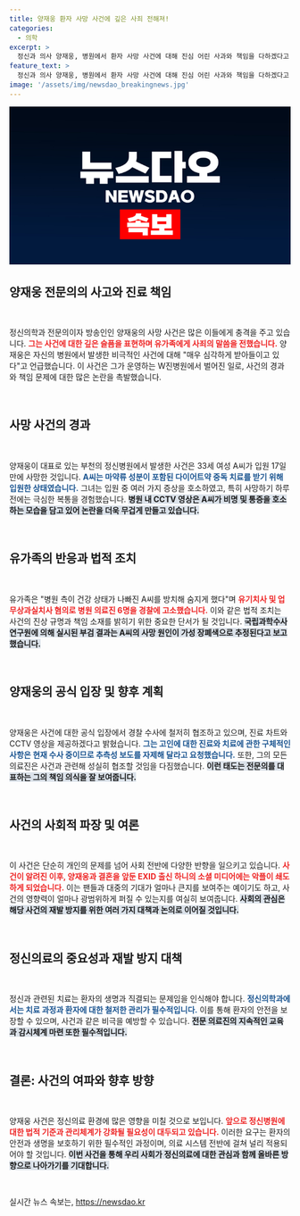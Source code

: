 ```yaml
---
title: 양재웅 환자 사망 사건에 깊은 사죄 전해져!
categories:
  - 의학
excerpt: >
  정신과 의사 양재웅, 병원에서 환자 사망 사건에 대해 진심 어린 사과와 책임을 다하겠다고 밝혀. 유가족의 고소로 논란이 확대되는 가운데 A씨 사망 원인과 병원 측 대응이 주목받고 있다. 이어지는 진실 공방에 대중의 관심이 집중되고 있다.
feature_text: >
  정신과 의사 양재웅, 병원에서 환자 사망 사건에 대해 진심 어린 사과와 책임을 다하겠다고 밝혀. 유가족의 고소로 논란이 확대되는 가운데 A씨 사망 원인과 병원 측 대응이 주목받고 있다. 이어지는 진실 공방에 대중의 관심이 집중되고 있다.
image: '/assets/img/newsdao_breakingnews.jpg'
---
```


<p><img src="/assets/img/newsdao_breakingnews.jpg" alt="cryptoinkorea 속보" /></p>

<h2 data-ke-size="size26">양재웅 전문의의 사고와 진료 책임</h2>

<p data-ke-size="size16">&nbsp;</p>

<p>정신의학과 전문의이자 방송인인 양재웅의 사망 사건은 많은 이들에게 충격을 주고 있습니다. <b><span style="color: #ee2323;">그는 사건에 대한 깊은 슬픔을 표현하며 유가족에게 사죄의 말씀을 전했습니다.</span></b> 양재웅은 자신의 병원에서 발생한 비극적인 사건에 대해 "매우 심각하게 받아들이고 있다"고 언급했습니다. 이 사건은 그가 운영하는 W진병원에서 벌어진 일로, 사건의 경과와 책임 문제에 대한 많은 논란을 촉발했습니다.</p>

<p data-ke-size="size16">&nbsp;</p>

<h2 data-ke-size="size26">사망 사건의 경과</h2>

<p data-ke-size="size16">&nbsp;</p>

<p>양재웅이 대표로 있는 부천의 정신병원에서 발생한 사건은 33세 여성 A씨가 입원 17일 만에 사망한 것입니다. <b><span style="color: #1a5490;">A씨는 마약류 성분이 포함된 다이어트약 중독 치료를 받기 위해 입원한 상태였습니다.</span></b> 그녀는 입원 중 여러 가지 증상을 호소하였고, 특히 사망하기 하루 전에는 극심한 복통을 경험했습니다. <b><span style="background-color: #21538527;">병원 내 CCTV 영상은 A씨가 비명 및 통증을 호소하는 모습을 담고 있어 논란을 더욱 무겁게 만들고 있습니다.</span></b></p>

<p data-ke-size="size16">&nbsp;</p>

<h2 data-ke-size="size26">유가족의 반응과 법적 조치</h2>

<p data-ke-size="size16">&nbsp;</p>

<p>유가족은 "병원 측이 건강 상태가 나빠진 A씨를 방치해 숨지게 했다"며 <b><span style="color: #ee2323;">유기치사 및 업무상과실치사 혐의로 병원 의료진 6명을 경찰에 고소했습니다.</span></b> 이와 같은 법적 조치는 사건의 진상 규명과 책임 소재를 밝히기 위한 중요한 단서가 될 것입니다. <b><span style="background-color: #21538527;">국립과학수사연구원에 의해 실시된 부검 결과는 A씨의 사망 원인이 가성 장폐색으로 추정된다고 보고했습니다.</span></b></p>

<p data-ke-size="size16">&nbsp;</p>

<h2 data-ke-size="size26">양재웅의 공식 입장 및 향후 계획</h2>

<p data-ke-size="size16">&nbsp;</p>

<p>양재웅은 사건에 대한 공식 입장에서 경찰 수사에 철저히 협조하고 있으며, 진료 차트와 CCTV 영상을 제공하겠다고 밝혔습니다. <b><span style="color: #1a5490;">그는 고인에 대한 진료와 치료에 관한 구체적인 사항은 현재 수사 중이므로 추측성 보도를 자제해 달라고 요청했습니다.</span></b> 또한, 그의 모든 의료진은 사건과 관련해 성실히 협조할 것임을 다짐했습니다. <b><span style="background-color: #21538527;">이런 태도는 전문의를 대표하는 그의 책임 의식을 잘 보여줍니다.</span></b></p>

<p data-ke-size="size16">&nbsp;</p>

<h2 data-ke-size="size26">사건의 사회적 파장 및 여론</h2>

<p data-ke-size="size16">&nbsp;</p>

<p>이 사건은 단순히 개인의 문제를 넘어 사회 전반에 다양한 반향을 일으키고 있습니다. <b><span style="color: #ee2323;">사건이 알려진 이후, 양재웅과 결혼을 앞둔 EXID 출신 하니의 소셜 미디어에는 악플이 쇄도하게 되었습니다.</span></b> 이는 팬들과 대중의 기대가 얼마나 큰지를 보여주는 예이기도 하고, 사건의 영향력이 얼마나 광범위하게 퍼질 수 있는지를 여실히 보여줍니다. <b><span style="background-color: #21538527;">사회의 관심은 해당 사건의 재발 방지를 위한 여러 가지 대책과 논의로 이어질 것입니다.</span></b></p>

<p data-ke-size="size16">&nbsp;</p>

<h2 data-ke-size="size26">정신의료의 중요성과 재발 방지 대책</h2>

<p data-ke-size="size16">&nbsp;</p>

<p>정신과 관련된 치료는 환자의 생명과 직결되는 문제임을 인식해야 합니다. <b><span style="color: #1a5490;">정신의학과에서는 치료 과정과 환자에 대한 철저한 관리가 필수적입니다.</span></b> 이를 통해 환자의 안전을 보장할 수 있으며, 사건과 같은 비극을 예방할 수 있습니다. <b><span style="background-color: #21538527;">전문 의료진의 지속적인 교육과 감시체계 마련 또한 필수적입니다.</span></b></p>

<p data-ke-size="size16">&nbsp;</p>

<h2 data-ke-size="size26">결론: 사건의 여파와 향후 방향</h2>

<p data-ke-size="size16">&nbsp;</p>

<p>양재웅 사건은 정신의료 환경에 많은 영향을 미칠 것으로 보입니다. <b><span style="color: #ee2323;">앞으로 정신병원에 대한 법적 기준과 관리체계가 강화될 필요성이 대두되고 있습니다.</span></b> 이러한 요구는 환자의 안전과 생명을 보호하기 위한 필수적인 과정이며, 의료 시스템 전반에 걸쳐 널리 적용되어야 할 것입니다. <b><span style="background-color: #21538527;">이번 사건을 통해 우리 사회가 정신의료에 대한 관심과 함께 올바른 방향으로 나아가기를 기대합니다.</span></b> </p>

<p data-ke-size="size16">&nbsp;</p>
실시간 뉴스 속보는, <a href="https://newsdao.kr" rel="dofollow">https://newsdao.kr</a>


